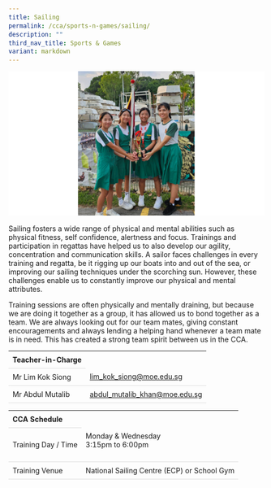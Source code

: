 ```yaml
---
title: Sailing
permalink: /cca/sports-n-games/sailing/
description: ""
third_nav_title: Sports & Games
variant: markdown
---
```

<style>
table {
  border-collapse: collapse;
  width: 100%;
}

th, td {
  padding: 8px;
  text-align: left;
  border-bottom: 1px solid #ddd;
}

tr:hover {background-color: #F5F5DC;}
</style>

<img src="/images/CCA/Sailing/Sailing_Nov24.gif">

<p>Sailing fosters a wide range of physical and mental abilities such as physical fitness, self confidence, alertness and focus. Trainings and participation in regattas have helped us to also develop our agility, concentration and communication skills. A sailor faces challenges in every training and regatta, be it rigging up our boats into and out of the sea, or improving our sailing techniques under the scorching sun. However, these challenges enable us to constantly improve our physical and mental attributes.</p>

<p>Training sessions are often physically and mentally draining, but because we are doing it together as a group, it has allowed us to bond together as a team. We are always looking out for our team mates, giving constant encouragements and always lending a helping hand whenever a team mate is in need. This has created a strong team spirit between us in the CCA.</p>
<table>
	<tbody>
		<tr>
			<th colspan="1">Teacher-in-Charge</th>
</tr>
	<tr>
	<td rowspan="1">Mr Lim Kok Siong</td>
 <td><a target="" href="mailto:lim_kok_siong@moe.edu.sg">lim_kok_siong@moe.edu.sg</a></td>
	</tr>
		<tr>
	<td rowspan="1">Mr Abdul Mutalib</td>
 <td><a target="" href="mailto:abdul_mutalib_khan@moe.edu.sg">abdul_mutalib_khan@moe.edu.sg</a></td>
	 	</tr>
</tbody>
</table>
<table>
	<tbody>
		<tr>
			<th colspan="1">CCA Schedule</th>
</tr>
		<tr>
	<td rowspan="1"> Training Day / Time</td>
<td>Monday &amp; Wednesday<br>
	3:15pm to 6:00pm<br><br>
			</td>
	 	</tr>
<tr>
	<td rowspan="1">Training Venue</td>
 <td rowspan="1"> National Sailing Centre (ECP) or School Gym</td>
	</tr>
</tbody>
</table>
